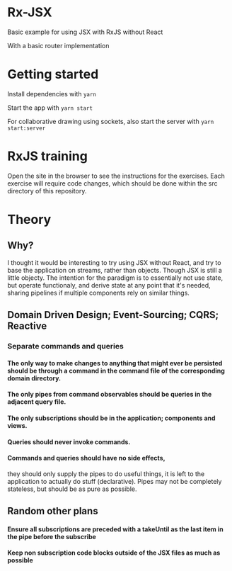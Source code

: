 # Rx-JSX
Basic example for using JSX with RxJS without React

With a basic router implementation

# Getting started
Install dependencies with `yarn`

Start the app with `yarn start`

For collaborative drawing using sockets, also start the server with `yarn start:server`

# RxJS training
Open the site in the browser to see the instructions for the exercises. Each exercise will require code changes, which should be done within the src directory of this repository.

# Theory
## Why?
I thought it would be interesting to try using JSX without React, and try to base the application on streams, rather than objects. Though JSX is still a little objecty. The intention for the paradigm is to essentially not use state, but operate functionaly, and derive state at any point that it's needed, sharing pipelines if multiple components rely on similar things.
## Domain Driven Design; Event-Sourcing; CQRS; Reactive
### Separate commands and queries
#### The only way to make changes to anything that might ever be persisted should be through a command in the command file of the corresponding domain directory.
#### The only pipes from command observables should be queries in the adjacent query file.
#### The only subscriptions should be in the application; components and views.
#### Queries should never invoke commands.
#### Commands and queries should have no side effects,
they should only supply the pipes to do useful things,
it is left to the application to actually do stuff (declarative).
Pipes may not be completely stateless, but should be as pure as possible.

## Random other plans
#### Ensure all subscriptions are preceded with a takeUntil as the last item in the pipe before the subscribe
#### Keep non subscription code blocks outside of the JSX files as much as possible
